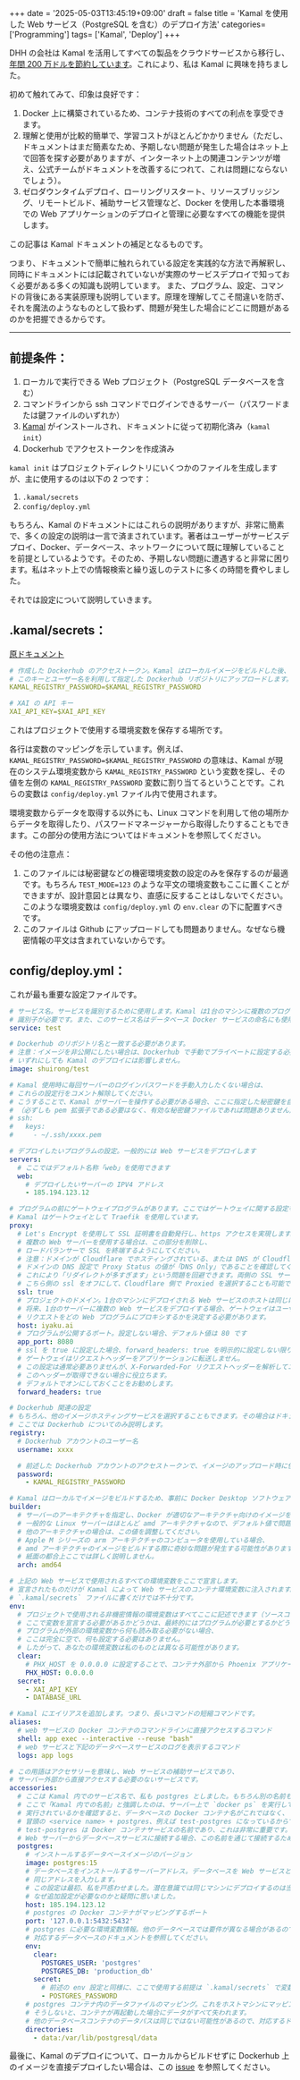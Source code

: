 +++
date = '2025-05-03T13:45:19+09:00'
draft = false
title = 'Kamal を使用した Web サービス（PostgreSQL を含む）のデプロイ方法'
categories= ['Programming']
tags= ['Kamal', 'Deploy']
+++

DHH の会社は Kamal を活用してすべての製品をクラウドサービスから移行し、[年間 200 万ドルを節約しています](https://world.hey.com/dhh/our-cloud-exit-savings-will-now-top-ten-million-over-five-years-c7d9b5bd)。これにより、私は Kamal に興味を持ちました。

初めて触れてみて、印象は良好です：

1. Docker 上に構築されているため、コンテナ技術のすべての利点を享受できます。
2. 理解と使用が比較的簡単で、学習コストがほとんどかかりません（ただし、ドキュメントはまだ簡素なため、予期しない問題が発生した場合はネット上で回答を探す必要がありますが、インターネット上の関連コンテンツが増え、公式チームがドキュメントを改善するにつれて、これは問題にならないでしょう）。
3. ゼロダウンタイムデプロイ、ローリングリスタート、リソースブリッジング、リモートビルド、補助サービス管理など、Docker を使用した本番環境での Web アプリケーションのデプロイと管理に必要なすべての機能を提供します。

この記事は Kamal ドキュメントの補足となるものです。

つまり、ドキュメントで簡単に触れられている設定を実践的な方法で再解釈し、同時にドキュメントには記載されていないが実際のサービスデプロイで知っておく必要がある多くの知識も説明しています。
また、プログラム、設定、コマンドの背後にある実装原理も説明しています。原理を理解してこそ間違いを防ぎ、それを魔法のようなものとして扱わず、問題が発生した場合にどこに問題があるのかを把握できるからです。

---

## 前提条件：

1. ローカルで実行できる Web プロジェクト（PostgreSQL データベースを含む）
2. コマンドラインから ssh コマンドでログインできるサーバー（パスワードまたは鍵ファイルのいずれか）
3. [Kamal](https://kamal-deploy.org) がインストールされ、ドキュメントに従って初期化済み（`kamal init`）
4. Dockerhub でアクセストークンを作成済み

`kamal init` はプロジェクトディレクトリにいくつかのファイルを生成しますが、主に使用するのは以下の 2 つです：

1. `.kamal/secrets`
2. `config/deploy.yml`

もちろん、Kamal のドキュメントにはこれらの説明がありますが、非常に簡素で、多くの設定の説明は一言で済まされています。著者はユーザーがサービスデプロイ、Docker、データベース、ネットワークについて既に理解していることを前提としているようです。そのため、予期しない問題に遭遇すると非常に困ります。私はネット上での情報検索と繰り返しのテストに多くの時間を費やしました。

それでは設定について説明していきます。

## .kamal/secrets：

[原ドキュメント](https://kamal-deploy.org/docs/configuration/environment-variables/)

```yml
# 作成した Dockerhub のアクセストークン。Kamal はローカルイメージをビルドした後、
# このキーとユーザー名を利用して指定した Dockerhub リポジトリにアップロードします。
KAMAL_REGISTRY_PASSWORD=$KAMAL_REGISTRY_PASSWORD

# XAI の API キー
XAI_API_KEY=$XAI_API_KEY
```

これはプロジェクトで使用する環境変数を保存する場所です。

各行は変数のマッピングを示しています。例えば、`KAMAL_REGISTRY_PASSWORD=$KAMAL_REGISTRY_PASSWORD` の意味は、Kamal が現在のシステム環境変数から `KAMAL_REGISTRY_PASSWORD` という変数を探し、その値を左側の `KAMAL_REGISTRY_PASSWORD` 変数に割り当てるということです。これらの変数は `config/deploy.yml` ファイル内で使用されます。

環境変数からデータを取得する以外にも、Linux コマンドを利用して他の場所からデータを取得したり、パスワードマネージャーから取得したりすることもできます。この部分の使用方法についてはドキュメントを参照してください。

その他の注意点：

1. このファイルには秘密鍵などの機密環境変数の設定のみを保存するのが最適です。もちろん `TEST_MODE=123` のような平文の環境変数もここに置くことができますが、設計意図とは異なり、直感に反することはしないでください。このような環境変数は `config/deploy.yml` の `env.clear` の下に配置すべきです。
2. このファイルは Github にアップロードしても問題ありません。なぜなら機密情報の平文は含まれていないからです。

## config/deploy.yml：

これが最も重要な設定ファイルです。

```yaml
# サービス名。サービスを識別するために使用します。Kamal は1台のマシンに複数のプログラムをデプロイできるため、
# 識別子が必要です。また、このサービス名はデータベース Docker サービスの命名にも使用されます。
service: test

# Dockerhub のリポジトリ名と一致する必要があります。
# 注意：イメージを非公開にしたい場合は、Dockerhub で手動でプライベートに設定する必要がありますが、
# いずれにしても Kamal のデプロイには影響しません。
image: shuirong/test

# Kamal 使用時に毎回サーバーのログインパスワードを手動入力したくない場合は、
# これらの設定行をコメント解除してください。
# こうすることで、Kamal がサーバーを操作する必要がある場合、ここに指定した秘密鍵を自動的に読み取ります
# （必ずしも pem 拡張子である必要はなく、有効な秘密鍵ファイルであれば問題ありません）
# ssh:
#   keys:
#     - ~/.ssh/xxxx.pem

# デプロイしたいプログラムの設定。一般的には Web サービスをデプロイします
servers:
  # ここではデフォルト名称「web」を使用できます
  web:
    # デプロイしたいサーバーの IPV4 アドレス
    - 185.194.123.12

# プログラムの前にゲートウェイプログラムがあります。ここではゲートウェイに関する設定を行います。
# Kamal はゲートウェイとして Traefik を使用しています。
proxy:
  # Let's Encrypt を使用して SSL 証明書を自動発行し、https アクセスを実現します。
  # 複数の Web サーバーを使用する場合は、この部分を削除し、
  # ロードバランサーで SSL を終端するようにしてください。
  # 注意：ドメインが Cloudflare でホスティングされている、または DNS が Cloudflare でホスティングされている場合、
  # ドメインの DNS 設定で Proxy Status の値が「DNS Only」であることを確認してください。
  # これにより「リダイレクトが多すぎます」という問題を回避できます。両側の SSL サービスは1つだけ有効にする必要があるためです。
  # こちら側の ssl をオフにして、Cloudflare 側で Proxied を選択することも可能です。
  ssl: true
  # プロジェクトのドメイン。1台のマシンにデプロイされる Web サービスのホストは同じにできません。
  # 将来、1台のサーバーに複数の Web サービスをデプロイする場合、ゲートウェイはユーザーがどのドメインを通じてアクセスしたかに基づいて、
  # リクエストをどの Web プログラムにプロキシするかを決定する必要があります。
  host: iyaku.ai
  # プログラムが公開するポート。設定しない場合、デフォルト値は 80 です
  app_port: 8080
  # ssl を true に設定した場合、forward_headers: true を明示的に設定しない限り、
  # ゲートウェイはリクエストヘッダーをアプリケーションに転送しません。
  # この設定は通常必要ありませんが、X-Forwarded-For リクエストヘッダーを解析してユーザーの IP を確認したいときに、
  # このヘッダーが取得できない場合に役立ちます。
  # デフォルトでオンにしておくことをお勧めします。
  forward_headers: true

# Dockerhub 関連の設定
# もちろん、他のイメージホスティングサービスを選択することもできます。その場合はドキュメントを参照してください。
# ここでは Dockerhub についてのみ説明します。
registry:
  # Dockerhub アカウントのユーザー名
  username: xxxx

  # 前述した Dockerhub アカウントのアクセストークンで、イメージのアップロード時に使用されます。
  password:
    - KAMAL_REGISTRY_PASSWORD

# Kamal はローカルでイメージをビルドするため、事前に Docker Desktop ソフトウェアを起動しておく必要があります。
builder:
  # サーバーのアーキテクチャを指定し、Docker が適切なアーキテクチャ向けのイメージをビルドできるようにします。
  # 一般的な Linux サーバーはほとんど amd アーキテクチャなので、デフォルト値で問題ありません。
  # 他のアーキテクチャの場合は、この値を調整してください。
  # Apple M シリーズの arm アーキテクチャのコンピュータを使用している場合、
  # amd アーキテクチャのイメージをビルドする際に奇妙な問題が発生する可能性がありますが、
  # 紙面の都合上ここでは詳しく説明しません。
  arch: amd64

# 上記の Web サービスで使用されるすべての環境変数をここで宣言します。
# 宣言されたものだけが Kamal によって Web サービスのコンテナ環境変数に注入されます。
# `.kamal/secrets` ファイルに書くだけでは不十分です。
env:
  # プロジェクトで使用される非機密情報の環境変数はすべてここに記述できます（ソースコードに直接書きたくない場合）。
  # ここで変数を宣言する必要があるかどうかは、最終的にはプログラムが必要とするかどうかによります。
  # プログラムが外部の環境変数から何も読み取る必要がない場合、
  # ここは完全に空で、何も設定する必要はありません。
  # したがって、あなたの環境変数は私のものとは異なる可能性があります。
  clear:
    # PHX_HOST を 0.0.0.0 に設定することで、コンテナ外部から Phoenix アプリケーションにアクセスできるようになります。
    PHX_HOST: 0.0.0.0
  secret:
    - XAI_API_KEY
    - DATABASE_URL

# Kamal にエイリアスを追加します。つまり、長いコマンドの短縮コマンドです。
aliases:
  # web サービスの Docker コンテナのコマンドラインに直接アクセスするコマンド
  shell: app exec --interactive --reuse "bash"
  # web サービスと下記のデータベースサービスのログを表示するコマンド
  logs: app logs

# この用語はアクセサリーを意味し、Web サービスの補助サービスであり、
# サーバー外部から直接アクセスする必要のないサービスです。
accessories:
  # ここは Kamal 内でのサービス名で、私も postgres としました。もちろん別の名前も使えます。
  # ここで「Kamal 内での名前」と強調したのは、サーバー上で `docker ps` を実行してどのプログラムが
  # 実行されているかを確認すると、データベースの Docker コンテナ名がこれではなく、
  # 冒頭の <service name> + postgres、例えば test-postgres になっているからです。
  # test-postgres は Docker コンテナサービスの名前であり、これは非常に重要です。
  # Web サーバーからデータベースサービスに接続する場合、この名前を通じて接続するためです（postgres ではなく）。
  postgres:
    # インストールするデータベースイメージのバージョン
    image: postgres:15
    # データベースをインストールするサーバーアドレス。データベースを Web サービスと同じマシンにデプロイしたい場合は、
    # 同じアドレスを入力します。
    # この設定は最初、私を戸惑わせました。潜在意識では同じマシンにデプロイするのは当然と思っていましたが、
    # なぜ追加設定が必要なのかと疑問に思いました。
    host: 185.194.123.12
    # postgres の Docker コンテナがマッピングするポート
    port: '127.0.0.1:5432:5432'
    # postgres に必要な環境変数情報。他のデータベースでは要件が異なる場合があるので、
    # 対応するデータベースのドキュメントを参照してください。
    env:
      clear:
        POSTGRES_USER: 'postgres'
        POSTGRES_DB: 'production_db'
      secret:
        # 前述の env 設定と同様に、ここで使用する前提は `.kamal/secrets` で変数が既に宣言されていることです。
        - POSTGRES_PASSWORD
    # postgres コンテナ内のデータファイルのマッピング。これをホストマシンにマッピングする必要があります。
    # そうしないと、コンテナが再起動した場合にデータがすべて失われます。
    # 他のデータベースコンテナのデータパスは同じではない可能性があるので、対応するドキュメントを確認してください。
    directories:
      - data:/var/lib/postgresql/data
```

最後に、Kamal のデプロイについて、ローカルからビルドせずに Dockerhub 上のイメージを直接デプロイしたい場合は、この [issue](https://github.com/basecamp/kamal/discussions/1132#discussioncomment-13022584) を参照してください。
